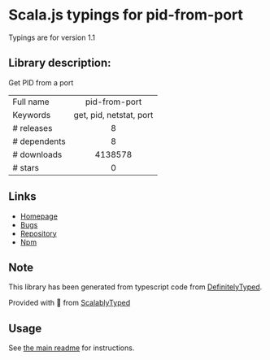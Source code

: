 
# Scala.js typings for pid-from-port

Typings are for version 1.1

## Library description:
Get PID from a port

|                    |                 |
| ------------------ | :-------------: |
| Full name          | pid-from-port |
| Keywords           | get, pid, netstat, port |
| # releases         | 8 |
| # dependents       | 8 |
| # downloads        | 4138578 |
| # stars            | 0 |

## Links
- [Homepage](https://github.com/kevva/pid-from-port#readme)
- [Bugs](https://github.com/kevva/pid-from-port/issues)
- [Repository](https://github.com/kevva/pid-from-port)
- [Npm](https://www.npmjs.com/package/pid-from-port)
    


## Note
This library has been generated from typescript code from [DefinitelyTyped](https://definitelytyped.org).

Provided with :purple_heart: from [ScalablyTyped](https://github.com/oyvindberg/ScalablyTyped)

## Usage
See [the main readme](../../readme.md) for instructions.


